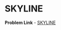 # SKYLINE

**Problem Link** - [SKYLINE](https://onlinejudge.org/index.php?option=com_onlinejudge&Itemid=8&category=24&page=show_problem&problem=3673)
